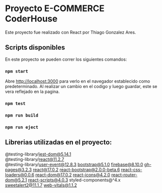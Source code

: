# Proyecto E-COMMERCE CoderHouse

Este proyecto fue realizado con React por Thiago Gonzalez Ares.

## Scripts disponibles

En este proyecto se pueden correr los siguientes comandos:

### `npm start`
Abre [http://localhost:3000](http://localhost:3000) para verlo en el navegador establecido como predeterminado.
Al realizar un cambio en el codigo y luego guardar, este se vera reflejado en la pagina.

### `npm test`

### `npm run build`

### `npm run eject`

## Librerias utilizadas en el proyecto:

@testing-library/jest-dom@5.14.1  
@testing-library/react@11.2.7     
@testing-library/user-event@12.8.3
bootstrap@5.1.0
firebase@8.10.0
gh-pages@3.2.3
react@17.0.2
react-bootstrap@2.0.0-beta.6
react-css-loaders@0.0.6
react-dom@17.0.2
react-icons@4.2.0
react-router-dom@5.2.1
react-scripts@4.0.3
styled-components@^4.x
sweetalert2@11.1.7
web-vitals@1.1.2
